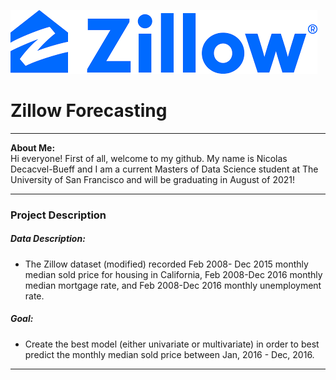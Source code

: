 ![title](images/zillow_logo.png)
# Zillow Forecasting

_____
**About Me:**
<br> Hi everyone! First of all, welcome to my github. My name is Nicolas Decacvel-Bueff and I am a current Masters of Data Science student at The University of San Francisco and will be graduating in August of 2021! 

________
###  Project Description <a id='proj_desc'></a>
##### Data Description:
- The Zillow dataset (modified) recorded Feb 2008- Dec 2015 monthly median sold price for housing in California, Feb 2008-Dec 2016 monthly median mortgage rate, and Feb 2008-Dec 2016 monthly unemployment rate.

##### Goal:
- Create the best model (either univariate or multivariate) in order to best predict the monthly median sold price between Jan, 2016 - Dec, 2016.
___________
